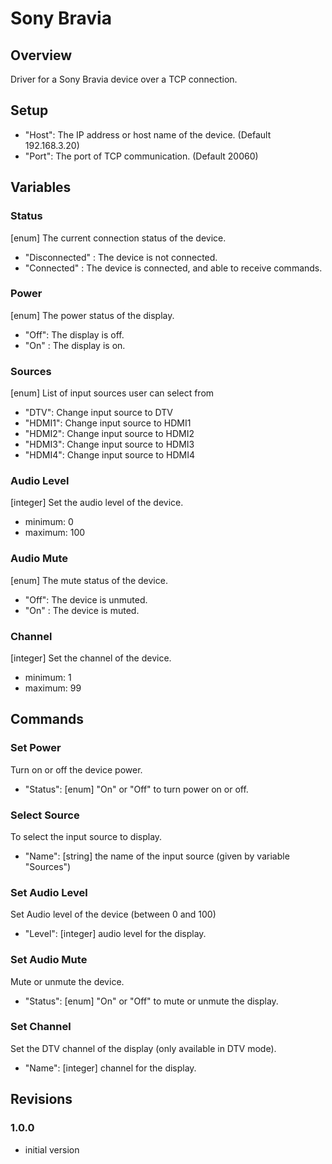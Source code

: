 # Sony Bravia

## Overview

Driver for a Sony Bravia device over a TCP connection.
  
## Setup

 - "Host": The IP address or host name of the device. (Default 192.168.3.20)
 - "Port": The port of TCP communication. (Default 20060)

## Variables

### Status

[enum] The current connection status of the device.
 - "Disconnected" : The device is not connected.
 - "Connected" : The device is connected, and able to receive commands.

### Power

[enum] The power status of the display.
 - "Off": The display is off.
 - "On" : The display is on.

### Sources

[enum] List of input sources user can select from
 - "DTV": Change input source to DTV
 - "HDMI1": Change input source to HDMI1
 - "HDMI2": Change input source to HDMI2
 - "HDMI3": Change input source to HDMI3
 - "HDMI4": Change input source to HDMI4

### Audio Level

[integer] Set the audio level of the device.
 - minimum: 0
 - maximum: 100

### Audio Mute

[enum] The mute status of the device.
 - "Off": The device is unmuted.
 - "On" : The device is muted.

### Channel

[integer] Set the channel of the device.
 - minimum: 1
 - maximum: 99

## Commands

### Set Power
Turn on or off the device power.
 - "Status": [enum] "On" or "Off" to turn power on or off.

### Select Source
To select the input source to display.
 - "Name": [string] the name of the input source (given by variable "Sources")

### Set Audio Level
Set Audio level of the device (between 0 and 100)
 - "Level": [integer] audio level for the display.

### Set Audio Mute
Mute or unmute the device.
 - "Status": [enum] "On" or "Off" to mute or unmute the display.

### Set Channel
Set the DTV channel of the display (only available in DTV mode).
 - "Name": [integer] channel for the display.


  
## Revisions

### 1.0.0

- initial version

